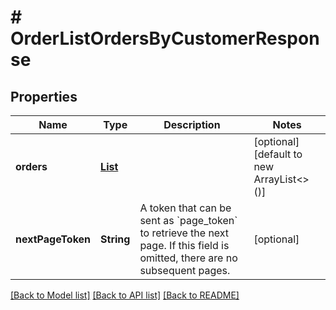 # # OrderListOrdersByCustomerResponse


## Properties 


Name | Type | Description | Notes
------------ | ------------- | ------------- | -------------
**orders**| [**List<OrderOrderData>**](OrderOrderData.md) |   | [optional] [default to new ArrayList<>()]
**nextPageToken**| **String** | A token that can be sent as &#x60;page_token&#x60; to retrieve the next page. If this field is omitted, there are no subsequent pages.  | [optional]


[[Back to Model list]](../../README.md#models) [[Back to API list]](../../README.md#endpoints) [[Back to README]](../../README.md)

